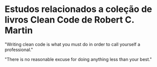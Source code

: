 # Estudos relacionados a coleção de livros Clean Code de Robert C. Martin

"Writing clean code is what you must do in order to call yourself a professional."

"There is no reasonable excuse for doing anything less than your best."
